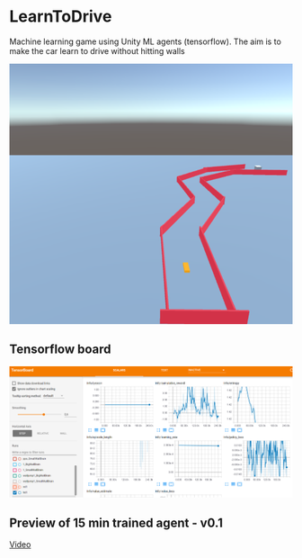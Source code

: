 # LearnToDrive

Machine learning game using Unity ML agents (tensorflow).
The aim is to make the car learn to drive without hitting walls

![Alt text](Screenshots/game.png?raw=true "Game screenshot 1")

## Tensorflow board

![Alt text](Screenshots/tensorflowboard.png?raw=true "Tensorboard")

## Preview of 15 min trained agent - v0.1

[Video](https://www.youtube.com/watch?v=gEEcpYuBuBc)


